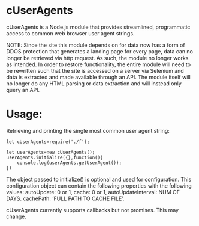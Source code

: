 # cUserAgents

cUserAgents is a Node.js module that provides streamlined, programmatic access to common web browser user agent strings. 

NOTE: Since the site this module depends on for data now has a form of DDOS protection that generates a landing page for every page, data can no longer be retrieved via http request. As such, the module no longer works as intended. In order to restore functionality, the entire module will need to be rewritten such that the site is accessed on a server via Selenium and data is extracted and made available through an API. The module itself will no longer do any HTML parsing or data extraction and will instead only query an API.

# Usage:
Retrieving and printing the single most common user agent string: 
```
let cUserAgents=require('./f');

let userAgents=new cUserAgents();
userAgents.initialize({},function(){
    console.log(userAgents.getUserAgent());
})
```
The object passed to initialize() is optional and used for configuration. This configuration object can contain the following properties with the following values: autoUpdate: 0 or 1, cache: 0 or 1, autoUpdateInterval: NUM OF DAYS. cachePath: ‘FULL PATH TO CACHE FILE’.



cUserAgents currently supports callbacks but not promises. This may change.
